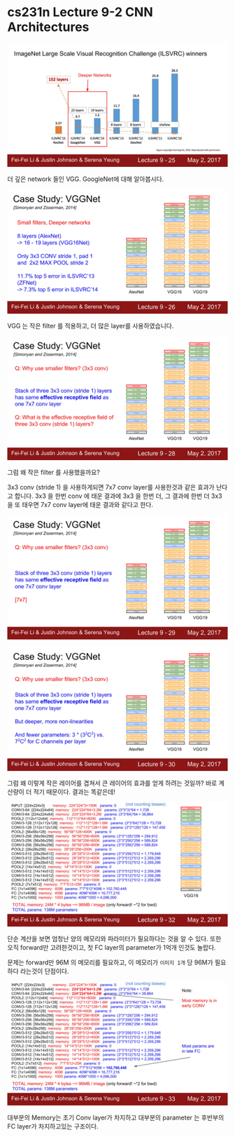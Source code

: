 # cs231n Lecture 9-2 CNN Architectures

![](../images/cs231n_2017_lecture9-025.jpg)

더 깊은 network 들인 VGG. GoogleNet에 대해 알아봅시다.

![](../images/cs231n_2017_lecture9-026.jpg)

VGG 는 작은 filter 를 적용하고, 더 많은 layer를 사용하였습니다.


![](../images/cs231n_2017_lecture9-028.jpg)

그럼 왜 작은 filter 를 사용했을까요?

3x3 conv (stride 1) 을 사용하게되면 7x7 conv layer를 사용한것과 같은 효과가 난다고 합니다.
3x3 을 한번 conv 에 태운 결과에 3x3 을 한번 더, 그 결과에 한번 더 3x3을 또 태우면
7x7 conv layer에 태운 결과와 같다고 한다.


![](../images/cs231n_2017_lecture9-029.jpg)



![](../images/cs231n_2017_lecture9-030.jpg)

그럼 왜 이렇게 작은 레이어를 겹쳐서 큰 레이어의 효과를 얻게 하려는 것일까?
바로 계산량이 더 적기 때문이다. 결과는 똑같은데!


![](../images/cs231n_2017_lecture9-032.jpg)

단순 계산을 보면 엄청난 양의 메모리와 파라미터가 필요하다는 것을 알 수 있다.
또한 오직 forward만 고려한것이고, 첫 FC layer의 parameter가 1억개 인것도 놀랍다.

문제는 forward만 96M 의 메모리를 필요하고, 이 메모리가 `이미지 1개` 당 96M가 필요하다 라는것이 단점이다.

![](../images/cs231n_2017_lecture9-033.jpg)

대부분의 Memory는 초기 Conv layer가 차지하고
대부분의 parameter 는 후반부의 FC layer가 차지하고있는 구조이다.

